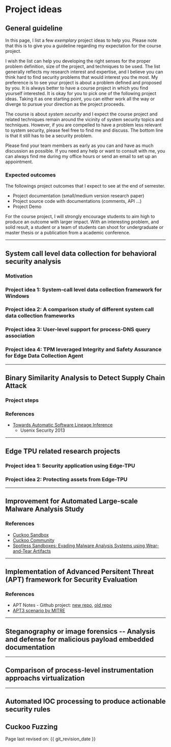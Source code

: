 # Project ideas

## General guideline

In this page, I list a few *exemplary* project ideas to help you. Please note that this is to give you a guideline regarding my expectation for the course project.

I wish the list can help you developing the right senses for the proper problem definition, size of the project, and techniques to be used. The list generally reflects my research interest and expertise, and I believe you can think hard to find security problems that would interest you the most. My preference is to see your project is about a problem defined and proposed by you. It is always better to have a course project in which you find yourself interested.
It is okay for you to pick one of the following project ideas. Taking it as one starting point, you can either work all the way or diverge to pursue your direction as the project proceeds.

The course is about *system security* and I expect the course project and related techniques remain around the vicinity of system security topics and techniques. However, if you are compelled to have a problem less relevant to system security, please feel free to find me and discuss. The bottom line is that it still has to be a security problem.

Please find your team members as early as you can and have as much discussion as possible. If you need any help or want to consult with me, you can always find me during my office hours or send an email to set up an appointment. 

### Expected outcomes

The followings project outcomes that I expect to see at the end of semester.

* Project documentation (small/medium version research paper)
* Project source code with documentations (comments, API ...)
* Project Demo

For the course project, I will strongly encourage students to aim high to produce an outcome with larger impact. With an interesting problem, and solid result, a student or a team of students can shoot for undergraduate or master thesis or a publication from a academic conference.

------------------------------------------------------------------------

## System call level data collection for behavioral security analysis

### Motivation


### Project idea 1: System-call level data collection framework for Windows

### Project idea 2: A comparison study of different system call data collection frameworks

### Project idea 3: User-level support for process-DNS query association

### Project idea 4: TPM leveraged Integrity and Safety Assurance for Edge Data Collection Agent

----

## Binary Similarity Analysis to Detect Supply Chain Attack

### Project steps

### References

* [Towards Automatic Software Lineage Inference](https://users.ece.cmu.edu/~jiyongj/papers/usenixsec13.pdf)
    * Usenix Security 2013
----

## Edge TPU related research projects

### Project idea 1: Security application using Edge-TPU

### Project idea 2: Protecting assets from Edge-TPU

----

## Improvement for Automated Large-scale Malware Analysis Study

### References
* [Cuckoo Sandbox]()
* [Cuckoo Community]()
* [Spotless Sandboxes: Evading Malware Analysis Systems using Wear-and-Tear Artifacts](https://securitee.org/files/wearntear-oakland2017.pdf)

----
## Implementation of Advanced Persitent Threat (APT) framework for Security Evaluation

### References
* APT Notes - Github project: [new repo](https://github.com/aptnotes/data), [old repo](https://github.com/kbandla/APTnotes)
* [APT3 scenario by MITRE]()

----

## Steganography or image forensics -- Analysis and defense for malicious payload embedded documentation

----

## Comparison of process-level instrumentation approachs virtualization 

----

## Automated IOC processing to produce actionable security rules

## Cuckoo Fuzzing

Page last revised on: {{ git_revision_date }}